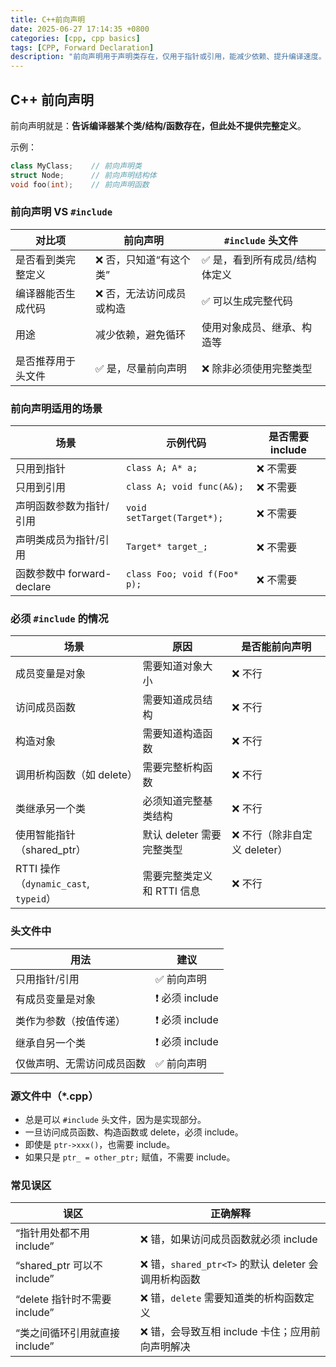 ```yaml
---
title: C++前向声明
date: 2025-06-27 17:14:35 +0800
categories: [cpp, cpp basics]
tags: [CPP, Forward Declaration]
description: "前向声明用于声明类存在，仅用于指针或引用，能减少依赖、提升编译速度。访问成员或用作对象时必须 #include。"
---
```

## C++ 前向声明

前向声明就是：**告诉编译器某个类/结构/函数存在，但此处不提供完整定义**。

示例：

```cpp
class MyClass;    // 前向声明类
struct Node;      // 前向声明结构体
void foo(int);    // 前向声明函数
```

### 前向声明 VS `#include`

| 对比项             | 前向声明                 | `#include` 头文件             |
| ------------------ | ------------------------ | ----------------------------- |
| 是否看到类完整定义 | ❌ 否，只知道“有这个类”   | ✅ 是，看到所有成员/结构体定义 |
| 编译器能否生成代码 | ❌ 否，无法访问成员或构造 | ✅ 可以生成完整代码            |
| 用途               | 减少依赖，避免循环       | 使用对象成员、继承、构造等    |
| 是否推荐用于头文件 | ✅ 是，尽量前向声明       | ❌ 除非必须使用完整类型        |

### 前向声明适用的场景

| 场景                       | 示例代码                     | 是否需要 include |
| -------------------------- | ---------------------------- | ---------------- |
| 只用到指针                 | `class A; A* a;`             | ❌ 不需要         |
| 只用到引用                 | `class A; void func(A&);`    | ❌ 不需要         |
| 声明函数参数为指针/引用    | `void setTarget(Target*);`   | ❌ 不需要         |
| 声明类成员为指针/引用      | `Target* target_;`           | ❌ 不需要         |
| 函数参数中 forward-declare | `class Foo; void f(Foo* p);` | ❌ 不需要         |

### 必须 `#include` 的情况

| 场景                                  | 原因                       | 是否能前向声明               |
| ------------------------------------- | -------------------------- | ---------------------------- |
| 成员变量是对象                        | 需要知道对象大小           | ❌ 不行                       |
| 访问成员函数                          | 需要知道成员结构           | ❌ 不行                       |
| 构造对象                              | 需要知道构造函数           | ❌ 不行                       |
| 调用析构函数（如 delete）             | 需要完整析构函数           | ❌ 不行                       |
| 类继承另一个类                        | 必须知道完整基类结构       | ❌ 不行                       |
| 使用智能指针（shared_ptr）            | 默认 deleter 需要完整类型  | ❌ 不行（除非自定义 deleter） |
| RTTI 操作（`dynamic_cast`, `typeid`） | 需要完整类定义和 RTTI 信息 | ❌ 不行                       |

### 头文件中

| 用法                       | 建议           |
| -------------------------- | -------------- |
| 只用指针/引用              | ✅ 前向声明     |
| 有成员变量是对象           | ❗ 必须 include |
| 类作为参数（按值传递）     | ❗ 必须 include |
| 继承自另一个类             | ❗ 必须 include |
| 仅做声明、无需访问成员函数 | ✅ 前向声明     |

### 源文件中（*.cpp）

- 总是可以 `#include` 头文件，因为是实现部分。
- 一旦访问成员函数、构造函数或 delete，必须 include。
- 即使是 `ptr->xxx()`，也需要 include。
- 如果只是 `ptr_ = other_ptr;` 赋值，不需要 include。

### 常见误区

| 误区                           | 正确解释                                            |
| ------------------------------ | --------------------------------------------------- |
| “指针用处都不用 include”       | ❌ 错，如果访问成员函数就必须 include                |
| “shared_ptr 可以不 include”    | ❌ 错，`shared_ptr<T>` 的默认 deleter 会调用析构函数 |
| “delete 指针时不需要 include”  | ❌ 错，`delete` 需要知道类的析构函数定义             |
| “类之间循环引用就直接 include” | ❌ 错，会导致互相 include 卡住；应用前向声明解决     |
